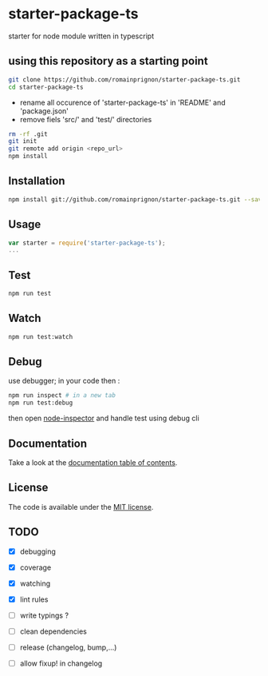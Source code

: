 # starter-package-ts

starter for node module written in typescript

## using this repository as a starting point

```sh
git clone https://github.com/romainprignon/starter-package-ts.git
cd starter-package-ts
```

* rename all occurence of 'starter-package-ts' in 'README' and 'package.json'
* remove fiels 'src/' and 'test/' directories

```sh
rm -rf .git
git init
git remote add origin <repo_url>
npm install
```

## Installation

```sh
npm install git://github.com/romainprignon/starter-package-ts.git --save
```

## Usage

```js
var starter = require('starter-package-ts');
...
```

## Test

```sh
npm run test
```

## Watch

```sh
npm run test:watch
```

## Debug

use debugger; in your code then :
```sh
npm run inspect # in a new tab
npm run test:debug
```
then open [node-inspector](http://127.0.0.1:8080/debug?port=5858)
and handle test using debug cli

## Documentation

Take a look at the [documentation table of contents](doc/TOC.md).

## License

The code is available under the [MIT license](LICENSE.md).

## TODO
* [x] debugging
* [x] coverage
* [x] watching
* [x] lint rules
* [ ] write typings ?
* [ ] clean dependencies
* [ ] release (changelog, bump,...)
* [ ] allow fixup! in changelog

